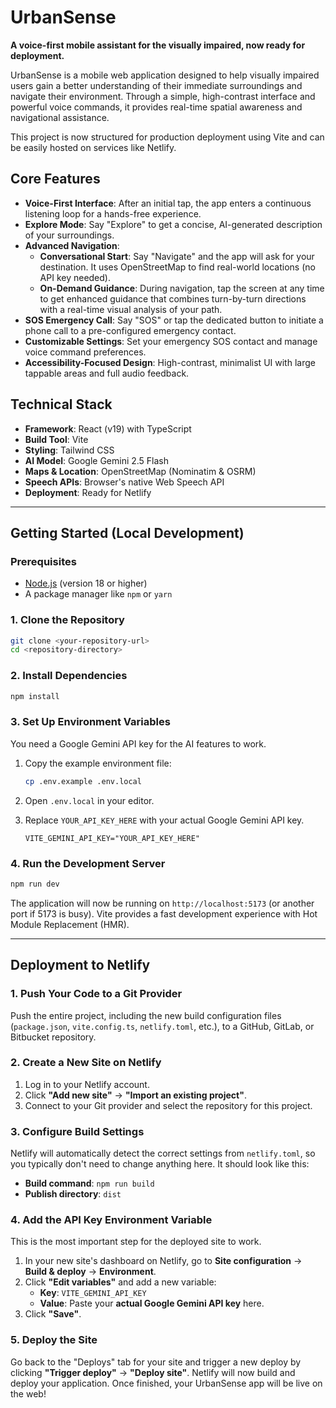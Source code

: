 # UrbanSense

**A voice-first mobile assistant for the visually impaired, now ready for deployment.**

UrbanSense is a mobile web application designed to help visually impaired users gain a better understanding of their immediate surroundings and navigate their environment. Through a simple, high-contrast interface and powerful voice commands, it provides real-time spatial awareness and navigational assistance.

This project is now structured for production deployment using Vite and can be easily hosted on services like Netlify.

## Core Features

-   **Voice-First Interface**: After an initial tap, the app enters a continuous listening loop for a hands-free experience.
-   **Explore Mode**: Say "Explore" to get a concise, AI-generated description of your surroundings.
-   **Advanced Navigation**:
    -   **Conversational Start**: Say "Navigate" and the app will ask for your destination. It uses OpenStreetMap to find real-world locations (no API key needed).
    -   **On-Demand Guidance**: During navigation, tap the screen at any time to get enhanced guidance that combines turn-by-turn directions with a real-time visual analysis of your path.
-   **SOS Emergency Call**: Say "SOS" or tap the dedicated button to initiate a phone call to a pre-configured emergency contact.
-   **Customizable Settings**: Set your emergency SOS contact and manage voice command preferences.
-   **Accessibility-Focused Design**: High-contrast, minimalist UI with large tappable areas and full audio feedback.

## Technical Stack

-   **Framework**: React (v19) with TypeScript
-   **Build Tool**: Vite
-   **Styling**: Tailwind CSS
-   **AI Model**: Google Gemini 2.5 Flash
-   **Maps & Location**: OpenStreetMap (Nominatim & OSRM)
-   **Speech APIs**: Browser's native Web Speech API
-   **Deployment**: Ready for Netlify

---

## Getting Started (Local Development)

### Prerequisites

-   [Node.js](https://nodejs.org/) (version 18 or higher)
-   A package manager like `npm` or `yarn`

### 1. Clone the Repository

```bash
git clone <your-repository-url>
cd <repository-directory>
```

### 2. Install Dependencies

```bash
npm install
```

### 3. Set Up Environment Variables

You need a Google Gemini API key for the AI features to work.

1.  Copy the example environment file:
    ```bash
    cp .env.example .env.local
    ```
2.  Open `.env.local` in your editor.
3.  Replace `YOUR_API_KEY_HERE` with your actual Google Gemini API key.

    ```
    VITE_GEMINI_API_KEY="YOUR_API_KEY_HERE"
    ```

### 4. Run the Development Server

```bash
npm run dev
```

The application will now be running on `http://localhost:5173` (or another port if 5173 is busy). Vite provides a fast development experience with Hot Module Replacement (HMR).

---

## Deployment to Netlify

### 1. Push Your Code to a Git Provider

Push the entire project, including the new build configuration files (`package.json`, `vite.config.ts`, `netlify.toml`, etc.), to a GitHub, GitLab, or Bitbucket repository.

### 2. Create a New Site on Netlify

1.  Log in to your Netlify account.
2.  Click **"Add new site"** -> **"Import an existing project"**.
3.  Connect to your Git provider and select the repository for this project.

### 3. Configure Build Settings

Netlify will automatically detect the correct settings from `netlify.toml`, so you typically don't need to change anything here. It should look like this:
-   **Build command**: `npm run build`
-   **Publish directory**: `dist`

### 4. Add the API Key Environment Variable

This is the most important step for the deployed site to work.

1.  In your new site's dashboard on Netlify, go to **Site configuration** -> **Build & deploy** -> **Environment**.
2.  Click **"Edit variables"** and add a new variable:
    -   **Key**: `VITE_GEMINI_API_KEY`
    -   **Value**: Paste your **actual Google Gemini API key** here.
3.  Click **"Save"**.

### 5. Deploy the Site

Go back to the "Deploys" tab for your site and trigger a new deploy by clicking **"Trigger deploy"** -> **"Deploy site"**. Netlify will now build and deploy your application. Once finished, your UrbanSense app will be live on the web!
